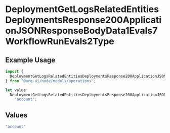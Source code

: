 # DeploymentGetLogsRelatedEntitiesDeploymentsResponse200ApplicationJSONResponseBodyData1Evals7WorkflowRunEvals2Type

## Example Usage

```typescript
import {
  DeploymentGetLogsRelatedEntitiesDeploymentsResponse200ApplicationJSONResponseBodyData1Evals7WorkflowRunEvals2Type,
} from "@orq-ai/node/models/operations";

let value:
  DeploymentGetLogsRelatedEntitiesDeploymentsResponse200ApplicationJSONResponseBodyData1Evals7WorkflowRunEvals2Type =
    "account";
```

## Values

```typescript
"account"
```